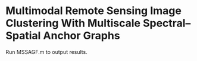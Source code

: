 # Multimodal Remote Sensing Image Clustering With Multiscale Spectral–Spatial Anchor Graphs
Run MSSAGF.m to output results.

